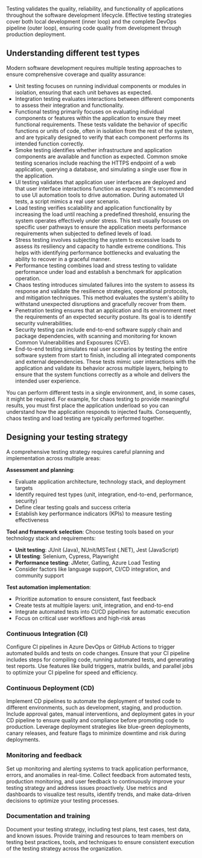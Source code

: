 Testing validates the quality, reliability, and functionality of applications throughout the software development lifecycle. Effective testing strategies cover both local development (inner loop) and the complete DevOps pipeline (outer loop), ensuring code quality from development through production deployment.

## Understanding different test types

Modern software development requires multiple testing approaches to ensure comprehensive coverage and quality assurance:

- Unit testing focuses on running individual components or modules in isolation, ensuring that each unit behaves as expected.
- Integration testing evaluates interactions between different components to assess their integration and functionality.
- Functional testing primarily focuses on evaluating individual components or features within the application to ensure they meet functional requirements. These tests validate the behavior of specific functions or units of code, often in isolation from the rest of the system, and are typically designed to verify that each component performs its intended function correctly.
- Smoke testing identifies whether infrastructure and application components are available and function as expected. Common smoke testing scenarios include reaching the HTTPS endpoint of a web application, querying a database, and simulating a single user flow in the application.
- UI testing validates that application user interfaces are deployed and that user interface interactions function as expected. It's recommended to use UI automation tools to drive automation. During automated UI tests, a script mimics a real user scenario.
- Load testing verifies scalability and application functionality by increasing the load until reaching a predefined threshold, ensuring the system operates effectively under stress. This test usually focuses on specific user pathways to ensure the application meets performance requirements when subjected to defined levels of load.
- Stress testing involves subjecting the system to excessive loads to assess its resiliency and capacity to handle extreme conditions. This helps with identifying performance bottlenecks and evaluating the ability to recover in a graceful manner.
- Performance testing combines load and stress testing to validate performance under load and establish a benchmark for application operation.
- Chaos testing introduces simulated failures into the system to assess its response and validate the resilience strategies, operational protocols, and mitigation techniques. This method evaluates the system's ability to withstand unexpected disruptions and gracefully recover from them.
- Penetration testing ensures that an application and its environment meet the requirements of an expected security posture. Its goal is to identify security vulnerabilities.
- Security testing can include end-to-end software supply chain and package dependencies, with scanning and monitoring for known Common Vulnerabilities and Exposures (CVE).
- End-to-end testing simulates real user scenarios by testing the entire software system from start to finish, including all integrated components and external dependencies. These tests mimic user interactions with the application and validate its behavior across multiple layers, helping to ensure that the system functions correctly as a whole and delivers the intended user experience.

You can perform different tests in a single environment, and, in some cases, it might be required. For example, for chaos testing to provide meaningful results, you must first place the application underload so you can understand how the application responds to injected faults. Consequently, chaos testing and load testing are typically performed together.

## Designing your testing strategy

A comprehensive testing strategy requires careful planning and implementation across multiple areas:

**Assessment and planning**:

- Evaluate application architecture, technology stack, and deployment targets
- Identify required test types (unit, integration, end-to-end, performance, security)
- Define clear testing goals and success criteria
- Establish key performance indicators (KPIs) to measure testing effectiveness

**Tool and framework selection**:
Choose testing tools based on your technology stack and requirements:

- **Unit testing**: JUnit (Java), NUnit/MSTest (.NET), Jest (JavaScript)
- **UI testing**: Selenium, Cypress, Playwright
- **Performance testing**: JMeter, Gatling, Azure Load Testing
- Consider factors like language support, CI/CD integration, and community support

**Test automation implementation**:

- Prioritize automation to ensure consistent, fast feedback
- Create tests at multiple layers: unit, integration, and end-to-end
- Integrate automated tests into CI/CD pipelines for automatic execution
- Focus on critical user workflows and high-risk areas

### Continuous Integration (CI)

Configure CI pipelines in Azure DevOps or GitHub Actions to trigger automated builds and tests on code changes. Ensure that your CI pipeline includes steps for compiling code, running automated tests, and generating test reports. Use features like build triggers, matrix builds, and parallel jobs to optimize your CI pipeline for speed and efficiency.

### Continuous Deployment (CD)

Implement CD pipelines to automate the deployment of tested code to different environments, such as development, staging, and production. Include approval gates, manual interventions, and deployment gates in your CD pipeline to ensure quality and compliance before promoting code to production. Leverage deployment strategies like blue-green deployments, canary releases, and feature flags to minimize downtime and risk during deployments.

### Monitoring and feedback

Set up monitoring and alerting systems to track application performance, errors, and anomalies in real-time. Collect feedback from automated tests, production monitoring, and user feedback to continuously improve your testing strategy and address issues proactively. Use metrics and dashboards to visualize test results, identify trends, and make data-driven decisions to optimize your testing processes.

### Documentation and training

Document your testing strategy, including test plans, test cases, test data, and known issues. Provide training and resources to team members on testing best practices, tools, and techniques to ensure consistent execution of the testing strategy across the organization.
